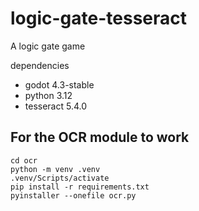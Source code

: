 # logic-gate-tesseract
A logic gate game

dependencies
- godot 4.3-stable
- python 3.12
- tesseract 5.4.0

## For the OCR module to work
```
cd ocr
python -m venv .venv
.venv/Scripts/activate
pip install -r requirements.txt
pyinstaller --onefile ocr.py
```
